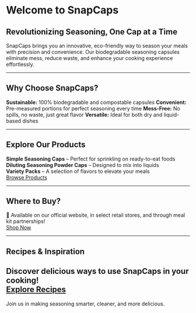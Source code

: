 # Welcome to SnapCaps 

## Revolutionizing Seasoning, One Cap at a Time
SnapCaps brings you an innovative, eco-friendly way to season your meals with precision and convenience. Our biodegradable seasoning capsules eliminate mess, reduce waste, and enhance your cooking experience effortlessly.

---

## Why Choose SnapCaps?
**Sustainable:** 100% biodegradable and compostable capsules 
**Convenient:** Pre-measured portions for perfect seasoning every time 
**Mess-Free:** No spills, no waste, just great flavor 
**Versatile:** Ideal for both dry and liquid-based dishes  

---

## Explore Our Products
**Simple Seasoning Caps** – Perfect for sprinkling on ready-to-eat foods  
**Diluting Seasoning Powder Caps** – Designed to mix into liquids  
**Variety Packs** – A selection of flavors to elevate your meals  
[Browse Products](#)

---

## Where to Buy?
🛒 Available on our official website, in select retail stores, and through meal kit partnerships!  
[Shop Now](#)

---

## Recipes & Inspiration
Discover delicious ways to use SnapCaps in your cooking!  
[Explore Recipes](#)
---

Join us in making seasoning smarter, cleaner, and more delicious. 
